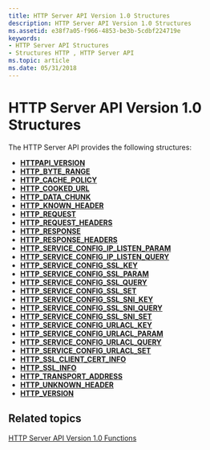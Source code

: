 ```yaml
---
title: HTTP Server API Version 1.0 Structures
description: HTTP Server API Version 1.0 Structures
ms.assetid: e38f7a05-f966-4853-be3b-5cdbf224719e
keywords:
- HTTP Server API Structures
- Structures HTTP , HTTP Server API
ms.topic: article
ms.date: 05/31/2018
---
```


# HTTP Server API Version 1.0 Structures

The HTTP Server API provides the following structures:

-   [**HTTPAPI\_VERSION**](/windows/desktop/api/Http/ns-http-httpapi_version)
-   [**HTTP\_BYTE\_RANGE**](/windows/desktop/api/Http/ns-http-http_byte_range)
-   [**HTTP\_CACHE\_POLICY**](/windows/desktop/api/Http/ns-http-http_cache_policy)
-   [**HTTP\_COOKED\_URL**](/windows/desktop/api/Http/ns-http-http_cooked_url)
-   [**HTTP\_DATA\_CHUNK**](/windows/desktop/api/Http/ns-http-http_data_chunk)
-   [**HTTP\_KNOWN\_HEADER**](/windows/desktop/api/Http/ns-http-http_known_header)
-   [**HTTP\_REQUEST**](https://msdn.microsoft.com/library/Aa364545(v=VS.85).aspx)
-   [**HTTP\_REQUEST\_HEADERS**](/windows/desktop/api/Http/ns-http-http_request_headers)
-   [**HTTP\_RESPONSE**](http-response.md)
-   [**HTTP\_RESPONSE\_HEADERS**](/windows/desktop/api/Http/ns-http-http_response_headers)
-   [**HTTP\_SERVICE\_CONFIG\_IP\_LISTEN\_PARAM**](/windows/desktop/api/Http/ns-http-http_service_config_ip_listen_param)
-   [**HTTP\_SERVICE\_CONFIG\_IP\_LISTEN\_QUERY**](/windows/desktop/api/Http/ns-http-http_service_config_ip_listen_query)
-   [**HTTP\_SERVICE\_CONFIG\_SSL\_KEY**](/windows/desktop/api/Http/ns-http-http_service_config_ssl_key)
-   [**HTTP\_SERVICE\_CONFIG\_SSL\_PARAM**](/windows/desktop/api/Http/ns-http-http_service_config_ssl_param)
-   [**HTTP\_SERVICE\_CONFIG\_SSL\_QUERY**](/windows/desktop/api/Http/ns-http-http_service_config_ssl_query)
-   [**HTTP\_SERVICE\_CONFIG\_SSL\_SET**](/windows/desktop/api/Http/ns-http-http_service_config_ssl_set)
-   [**HTTP\_SERVICE\_CONFIG\_SSL\_SNI\_KEY**](/windows/desktop/api/Http/ns-http-http_service_config_ssl_sni_key)
-   [**HTTP\_SERVICE\_CONFIG\_SSL\_SNI\_QUERY**](/windows/desktop/api/Http/ns-http-http_service_config_ssl_sni_query)
-   [**HTTP\_SERVICE\_CONFIG\_SSL\_SNI\_SET**](/windows/desktop/api/Http/ns-http-http_service_config_ssl_sni_set)
-   [**HTTP\_SERVICE\_CONFIG\_URLACL\_KEY**](/windows/desktop/api/Http/ns-http-http_service_config_urlacl_key)
-   [**HTTP\_SERVICE\_CONFIG\_URLACL\_PARAM**](/windows/desktop/api/Http/ns-http-http_service_config_urlacl_param)
-   [**HTTP\_SERVICE\_CONFIG\_URLACL\_QUERY**](/windows/desktop/api/Http/ns-http-http_service_config_urlacl_query)
-   [**HTTP\_SERVICE\_CONFIG\_URLACL\_SET**](/windows/desktop/api/Http/ns-http-http_service_config_urlacl_set)
-   [**HTTP\_SSL\_CLIENT\_CERT\_INFO**](/windows/desktop/api/Http/ns-http-http_ssl_client_cert_info)
-   [**HTTP\_SSL\_INFO**](/windows/desktop/api/Http/ns-http-http_ssl_info)
-   [**HTTP\_TRANSPORT\_ADDRESS**](/windows/desktop/api/Http/ns-http-http_transport_address)
-   [**HTTP\_UNKNOWN\_HEADER**](/windows/desktop/api/Http/ns-http-http_unknown_header)
-   [**HTTP\_VERSION**](/windows/desktop/api/Http/ns-http-http_version)

## Related topics

<dl> <dt>

[HTTP Server API Version 1.0 Functions](http-server-api-version-1-0-functions.md)
</dt> </dl>

 

 




